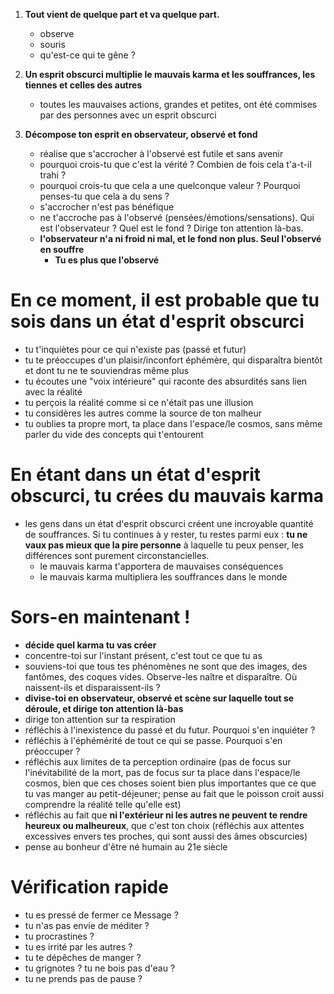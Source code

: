 1. **Tout vient de quelque part et va quelque part.**
   - observe
   - souris
   - qu'est-ce qui te gêne ?

2. **Un esprit obscurci multiplie le mauvais karma et les souffrances, les tiennes et celles des autres**
   - toutes les mauvaises actions, grandes et petites, ont été commises par des personnes avec un esprit obscurci

3. **Décompose ton esprit en observateur, observé et fond**
   - réalise que s'accrocher à l'observé est futile et sans avenir
   - pourquoi crois-tu que c'est la vérité ? Combien de fois cela t'a-t-il trahi ?
   - pourquoi crois-tu que cela a une quelconque valeur ? Pourquoi penses-tu que cela a du sens ?
   - s'accrocher n'est pas bénéfique
   - ne t'accroche pas à l'observé (pensées/émotions/sensations). Qui est l'observateur ? Quel est le fond ? Dirige ton attention là-bas.
   - **l'observateur n'a ni froid ni mal, et le fond non plus. Seul l'observé en souffre**
     - **Tu es plus que l'observé**

# En ce moment, il est probable que tu sois dans un état d'esprit obscurci

- tu t'inquiètes pour ce qui n'existe pas (passé et futur)
- tu te préoccupes d'un plaisir/inconfort éphémère, qui disparaîtra bientôt et dont tu ne te souviendras même plus
- tu écoutes une "voix intérieure" qui raconte des absurdités sans lien avec la réalité
- tu perçois la réalité comme si ce n'était pas une illusion
- tu considères les autres comme la source de ton malheur
- tu oublies ta propre mort, ta place dans l'espace/le cosmos, sans même parler du vide des concepts qui t'entourent

# En étant dans un état d'esprit obscurci, tu crées du mauvais karma

- les gens dans un état d'esprit obscurci créent une incroyable quantité de souffrances. Si tu continues à y rester, tu restes parmi eux : **tu ne vaux pas mieux que la pire personne** à laquelle tu peux penser, les différences sont purement circonstancielles.
   - le mauvais karma t'apportera de mauvaises conséquences
   - le mauvais karma multipliera les souffrances dans le monde

# Sors-en maintenant !

- **décide quel karma tu vas créer**
- concentre-toi sur l'instant présent, c'est tout ce que tu as
- souviens-toi que tous tes phénomènes ne sont que des images, des fantômes, des coques vides. Observe-les naître et disparaître. Où naissent-ils et disparaissent-ils ?
- **divise-toi en observateur, observé et scène sur laquelle tout se déroule, et dirige ton attention là-bas**
- dirige ton attention sur ta respiration
- réfléchis à l'inexistence du passé et du futur. Pourquoi s'en inquiéter ?
- réfléchis à l'éphémérité de tout ce qui se passe. Pourquoi s'en préoccuper ?
- réfléchis aux limites de ta perception ordinaire (pas de focus sur l'inévitabilité de la mort, pas de focus sur ta place dans l'espace/le cosmos, bien que ces choses soient bien plus importantes que ce que tu vas manger au petit-déjeuner; pense au fait que le poisson croit aussi comprendre la réalité telle qu'elle est)
- réfléchis au fait que **ni l'extérieur ni les autres ne peuvent te rendre heureux ou malheureux**, que c'est ton choix (réfléchis aux attentes excessives envers tes proches, qui sont aussi des âmes obscurcies)
- pense au bonheur d'être né humain au 21e siècle

# Vérification rapide

- tu es pressé de fermer ce Message ?
- tu n'as pas envie de méditer ?
- tu procrastines ?
- tu es irrité par les autres ?
- tu te dépêches de manger ?
- tu grignotes ? tu ne bois pas d'eau ?
- tu ne prends pas de pause ?
